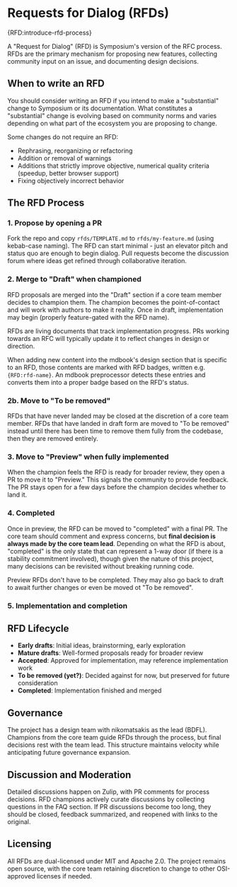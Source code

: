 # Requests for Dialog (RFDs)

{RFD:introduce-rfd-process}

A "Request for Dialog" (RFD) is Symposium's version of the RFC process. RFDs are the primary mechanism for proposing new features, collecting community input on an issue, and documenting design decisions.

## When to write an RFD

You should consider writing an RFD if you intend to make a "substantial" change to Symposium or its documentation. What constitutes a "substantial" change is evolving based on community norms and varies depending on what part of the ecosystem you are proposing to change.

Some changes do not require an RFD:
- Rephrasing, reorganizing or refactoring
- Addition or removal of warnings
- Additions that strictly improve objective, numerical quality criteria (speedup, better browser support)
- Fixing objectively incorrect behavior

## The RFD Process

### 1. Propose by opening a PR

Fork the repo and copy `rfds/TEMPLATE.md` to `rfds/my-feature.md` (using kebab-case naming). The RFD can start minimal - just an elevator pitch and status quo are enough to begin dialog. Pull requests become the discussion forum where ideas get refined through collaborative iteration.

### 2. Merge to "Draft" when championed

RFD proposals are merged into the "Draft" section if a core team member decides to champion them. The champion becomes the point-of-contact and will work with authors to make it reality. Once in draft, implementation may begin (properly feature-gated with the RFD name).

RFDs are living documents that track implementation progress. PRs working towards an RFC will typically update it to reflect changes in design or direction.

When adding new content into the mdbook's design section that is specific to an RFD, those contents are marked with RFD badges, written e.g. `{RFD:rfd-name}`. An mdbook preprocessor detects these entries and converts them into a proper badge based on the RFD's status.

### 2b. Move to "To be removed"

RFDs that have never landed may be closed at the discretion of a core team member. RFDs that have landed in draft form are moved to "To be removed" instead until there has been time to remove them fully from the codebase, then they are removed entirely.

### 3. Move to "Preview" when fully implemented

When the champion feels the RFD is ready for broader review, they open a PR to move it to "Preview." This signals the community to provide feedback. The PR stays open for a few days before the champion decides whether to land it.

### 4. Completed

Once in preview, the RFD can be moved to "completed" with a final PR. The core team should comment and express concerns, but **final decision is always made by the core team lead**. Depending on what the RFD is about, "completed" is the only state that can represent a 1-way door (if there is a stability commitment involved), though given the nature of this project, many decisions can be revisited without breaking running code.

Preview RFDs don't have to be completed. They may also go back to draft to await further changes or even be moved ot "To be removed".

### 5. Implementation and completion

## RFD Lifecycle

- **Early drafts**: Initial ideas, brainstorming, early exploration
- **Mature drafts**: Well-formed proposals ready for broader review  
- **Accepted**: Approved for implementation, may reference implementation work
- **To be removed (yet?)**: Decided against for now, but preserved for future consideration
- **Completed**: Implementation finished and merged

## Governance

The project has a design team with nikomatsakis as the lead (BDFL). Champions from the core team guide RFDs through the process, but final decisions rest with the team lead. This structure maintains velocity while anticipating future governance expansion.

## Discussion and Moderation

Detailed discussions happen on Zulip, with PR comments for process decisions. RFD champions actively curate discussions by collecting questions in the FAQ section. If PR discussions become too long, they should be closed, feedback summarized, and reopened with links to the original.

## Licensing

All RFDs are dual-licensed under MIT and Apache 2.0. The project remains open source, with the core team retaining discretion to change to other OSI-approved licenses if needed.
